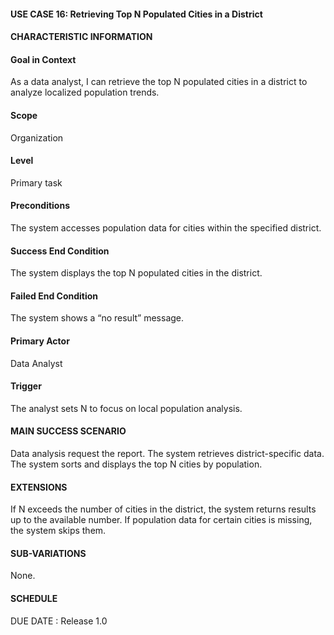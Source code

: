 #### **USE CASE 16: Retrieving Top N Populated Cities in a District**
#### **CHARACTERISTIC INFORMATION**

#### **Goal in Context**
As a data analyst, I can retrieve the top N populated cities in a district to analyze localized population trends.

#### **Scope**
Organization

#### **Level**
Primary task

#### **Preconditions**
The system accesses population data for cities within the specified district.

#### **Success End Condition**
The system displays the top N populated cities in the district.

#### **Failed End Condition**
The system shows a “no result” message.

#### **Primary Actor**
Data Analyst

#### **Trigger**
The analyst sets N to focus on local population analysis.

#### **MAIN SUCCESS SCENARIO**
Data analysis request the report.
The system retrieves district-specific data.
The system sorts and displays the top N cities by population.
#### **EXTENSIONS**
If N exceeds the number of cities in the district, the system returns results up to the available number.
If population data for certain cities is missing, the system skips them.

#### **SUB-VARIATIONS**
None.

#### **SCHEDULE**
DUE DATE : Release 1.0

